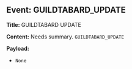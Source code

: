 ## Event: GUILDTABARD_UPDATE

**Title:** GUILDTABARD UPDATE

**Content:**
Needs summary.
`GUILDTABARD_UPDATE`

**Payload:**
- `None`